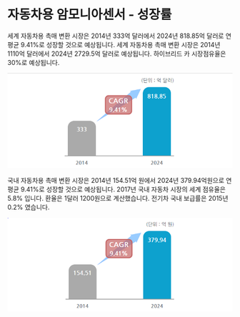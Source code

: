 # 자동차용 암모니아센서 - 성장률


세계 자동차용 촉매 변환 시장은 2014년 333억 달러에서 2024년 818.85억 달러로 연평균 9.41%로 성장할 것으로 예상됩니다. 세계 자동차용 촉매 변환 시장은 2014년 1110억 달러에서 2024년 2729.5억 달러로 예상됩니다. 하이브리드 카 시장점유율은 30%로 예상됩니다.


![](./images/자동차용암모니아센서_Q14_1_4.PNG)


국내 자동차용 촉매 변환 시장은 2014년 154.51억 원에서 2024년 379.94억원으로 연평균 9.41%로 성장할 것으로 예상됩니다. 2017년 국내 자동차 시장의 세계 점유율은 5.8% 입니다. 환율은 1달러 1200원으로 계산했습니다. 전기차 국내 보급률은 2015년 0.2% 였습니다.


![](./images/자동차용암모니아센서_Q14_1_4_.PNG)
